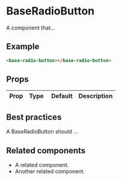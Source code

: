 # BaseRadioButton

A component that...

## Example

```html
<base-radio-button></base-radio-button>
```

## Props

Prop | Type | Default | Description
--- | --- | --- | ---

## Best practices

A BaseRadioButton should ...

## Related components

- A related component.
- Another related component.
